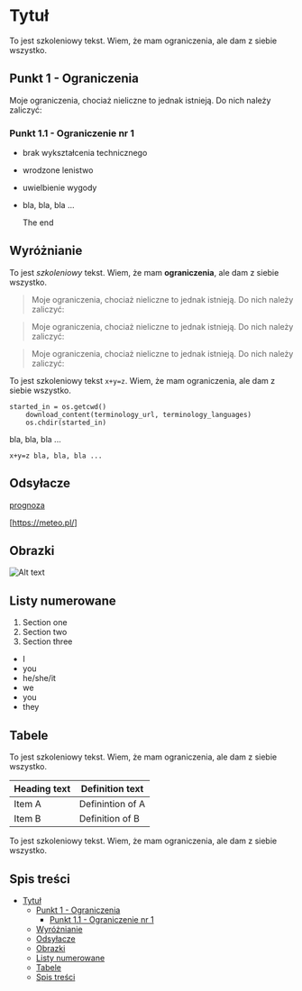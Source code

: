 # Tytuł<!-- omit in toc -->

To jest szkoleniowy tekst. Wiem, że mam ograniczenia, ale dam z siebie wszystko.

## Punkt 1 - Ograniczenia

Moje ograniczenia, chociaż nieliczne to jednak istnieją. Do nich należy zaliczyć: 

### Punkt 1.1 - Ograniczenie nr 1

- brak wykształcenia technicznego
- wrodzone lenistwo
- uwielbienie wygody
- bla, bla, bla ...

  The end

## Wyróżnianie

To jest *szkoleniowy* tekst. Wiem, że mam **ograniczenia**, ale dam z siebie wszystko.

> Moje ograniczenia, chociaż nieliczne to jednak istnieją. Do nich należy zaliczyć:

> Moje ograniczenia, chociaż nieliczne to jednak istnieją. Do nich należy zaliczyć:

> Moje ograniczenia, chociaż nieliczne to jednak istnieją. Do nich należy zaliczyć:

To jest szkoleniowy tekst `x+y=z`. Wiem, że mam ograniczenia, ale dam z siebie wszystko.

```
started_in = os.getcwd()
    download_content(terminology_url, terminology_languages)
    os.chdir(started_in)
```
bla, bla, bla ...
```
x+y=z bla, bla, bla ...
```
## Odsyłacze

[prognoza](https://meteo.pl/)

[https://meteo.pl/] 

## Obrazki

![Alt text](mostek-1.jpg)

## Listy numerowane

1. Section one
2. Section two
3. Section three 

- I
- you
- he/she/it
- we
- you 
- they 

## Tabele

To jest szkoleniowy tekst. Wiem, że mam ograniczenia, ale dam z siebie wszystko.

| Heading text | Definition text  |
| ------------ | ---------------- |
| Item A       | Definintion of A |
| Item B       | Definition of B  |

To jest szkoleniowy tekst. Wiem, że mam ograniczenia, ale dam z siebie wszystko.

## Spis treści

- [Tytuł](#tytuł)
  - [Punkt 1 - Ograniczenia](#punkt-1---ograniczenia)
    - [Punkt 1.1 - Ograniczenie nr 1](#punkt-11---ograniczenie-nr-1)
  - [Wyróżnianie](#wyróżnianie)
  - [Odsyłacze](#odsyłacze)
  - [Obrazki](#obrazki)
  - [Listy numerowane](#listy-numerowane)
  - [Tabele](#tabele)
  - [Spis treści](#spis-treści)
   
